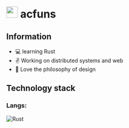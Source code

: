 # <img src="https://emojis.slackmojis.com/emojis/images/1612999083/12510/kirby_dance.gif?1612999083" width="30"/> acfuns

## Information
- :computer: learning Rust
- :v: Working on distributed systems and web
- :art: Love the philosophy of design

## Technology stack
### Langs:

![Rust](http://img.shields.io/badge/-Rust-D2B48?style=flat-square&logo=Rust&logoColor=000000)
